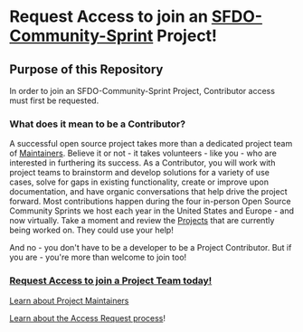 # Request Access to join an [SFDO-Community-Sprint](https://github.com/SFDO-Community-Sprints) Project!

## Purpose of this Repository

In order to join an SFDO-Community-Sprint Project, Contributor access must first be requested.

### What does it mean to be a Contributor?

A successful open source project takes more than a dedicated project team of [Maintainers](https://github.com/Jaces-Test-Organization/Request-Access-to-SFDO-Community-Sprints/wiki/What-is-a-Project-Maintainer%3F). Believe it or not - it takes volunteers - like you - who are interested in furthering its success. As a Contributor, you will work with project teams to brainstorm and develop solutions for a variety of use cases, solve for gaps in existing functionality, create or improve upon documentation, and have organic conversations that help drive the project forward. Most contributions happen during the four in-person Open Source Community Sprints we host each year in the United States and Europe - and now virtually. Take a moment and review the [Projects](https://github.com/SFDO-Community-Sprints) that are currently being worked on. They could use your help!

And no - you don't have to be a developer to be a Project Contributor. But if you are - you're more than welcome to join too!

### [Request Access to join a Project Team today!](https://github.com/jacebryan/Request-Access/issues/new?assignees=jacebryan&labels=Access+-+Contributor&template=contributor-access.md&title=Contributor+Access+Request)

[Learn about Project Maintainers](https://github.com/jacebryan/Access-Request/wiki/What-is-a-Project-Maintainer%3F)

[Learn about the Access Request process](https://github.com/jacebryan/Access-Request/wiki/Process-for-Requesting-Access)!
